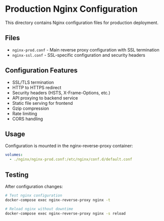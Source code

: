 # Production Nginx Configuration

This directory contains Nginx configuration files for production deployment.

## Files

- `nginx-prod.conf` - Main reverse proxy configuration with SSL termination
- `nginx-ssl.conf` - SSL-specific configuration and security headers

## Configuration Features

- SSL/TLS termination
- HTTP to HTTPS redirect
- Security headers (HSTS, X-Frame-Options, etc.)
- API proxying to backend service
- Static file serving for frontend
- Gzip compression
- Rate limiting
- CORS handling

## Usage

Configuration is mounted in the nginx-reverse-proxy container:

```yaml
volumes:
  - ./nginx/nginx-prod.conf:/etc/nginx/conf.d/default.conf
```

## Testing

After configuration changes:

```bash
# Test nginx configuration
docker-compose exec nginx-reverse-proxy nginx -t

# Reload nginx without downtime
docker-compose exec nginx-reverse-proxy nginx -s reload
```